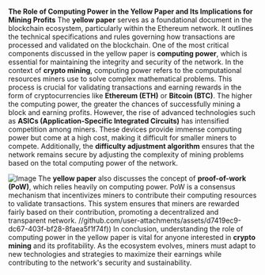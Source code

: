 **The Role of Computing Power in the Yellow Paper and Its Implications for Mining Profits**
The **yellow paper** serves as a foundational document in the blockchain ecosystem, particularly within the Ethereum network. It outlines the technical specifications and rules governing how transactions are processed and validated on the blockchain. One of the most critical components discussed in the yellow paper is **computing power**, which is essential for maintaining the integrity and security of the network. 
In the context of **crypto mining**, computing power refers to the computational resources miners use to solve complex mathematical problems. This process is crucial for validating transactions and earning rewards in the form of cryptocurrencies like **Ethereum (ETH)** or **Bitcoin (BTC)**. The higher the computing power, the greater the chances of successfully mining a block and earning profits.
However, the rise of advanced technologies such as **ASICs (Application-Specific Integrated Circuits)** has intensified competition among miners. These devices provide immense computing power but come at a high cost, making it difficult for smaller miners to compete. Additionally, the **difficulty adjustment algorithm** ensures that the network remains secure by adjusting the complexity of mining problems based on the total computing power of the network.

![Image](https://github.com/user-attachments/assets/4a25d116-2220-4385-b08e-f287af8fcbc4)
The **yellow paper** also discusses the concept of **proof-of-work (PoW)**, which relies heavily on computing power. PoW is a consensus mechanism that incentivizes miners to contribute their computing resources to validate transactions. This system ensures that miners are rewarded fairly based on their contribution, promoting a decentralized and transparent network.
 //github.com/user-attachments/assets/d7419ec9-dc67-403f-bf28-8faea5f1f74f))
In conclusion, understanding the role of computing power in the yellow paper is vital for anyone interested in **crypto mining** and its profitability. As the ecosystem evolves, miners must adapt to new technologies and strategies to maximize their earnings while contributing to the network's security and sustainability.
